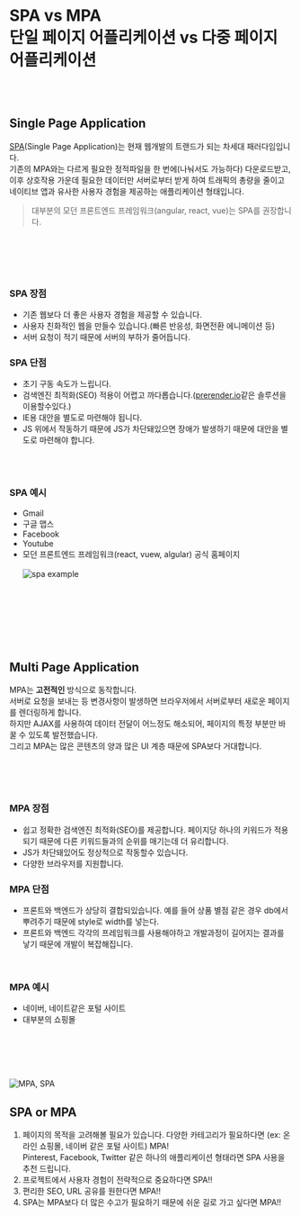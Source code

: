 # SPA vs MPA <br> 단일 페이지 어플리케이션 vs 다중 페이지 어플리케이션
<br><br>
## Single Page Application

[SPA](https://ko.wikipedia.org/wiki/%EC%8B%B1%EA%B8%80_%ED%8E%98%EC%9D%B4%EC%A7%80_%EC%95%A0%ED%94%8C%EB%A6%AC%EC%BC%80%EC%9D%B4%EC%85%98)(Single Page Application)는 현재 웹개발의 트랜드가 되는 차세대 패러다임입니다.<br>
기존의 MPA와는 다르게 필요한 정적파일을 한 번에(나눠서도 가능하다) 다운로드받고, 이후 상호작용 가운데 필요한 데이터만 서버로부터 받게 하여 트래픽의 총량을 줄이고 네이티브 앱과 유사한 사용자 경험을 제공하는 애플리케이션 형태입니다.
<br>
> 대부분의 모던 프론트엔드 프레임워크(angular, react, vue)는 SPA를 권장합니다.

<br><br><br><br>

### SPA 장점
 * 기존 웹보다 더 좋은 사용자 경험을 제공할 수 있습니다.
 * 사용자 친화적인 웹을 만들수 있습니다.(빠른 반응성, 화면전환 에니메이션 등)
 * 서버 요청이 적기 때문에 서버의 부하가 줄어듭니다.
 
### SPA 단점
 * 초기 구동 속도가 느립니다.
 * 검색엔진 최적화(SEO) 적용이 어렵고 까다롭습니다.([prerender.io](https://prerender.io/)같은 솔루션을 이용할수있다.)
 * IE용 대안을 별도로 마련해야 됩니다.
 * JS 위에서 작동하기 때문에 JS가 차단돼있으면 장애가 발생하기 때문에 대안을 별도로 마련해야 합니다.

<br><br>
 
### SPA 예시
 * Gmail
 * 구글 맵스
 * Facebook
 * Youtube
 * 모던 프론트엔드 프레임워크(react, vuew, algular) 공식 홈페이지
 <br><br>
![spa example](https://cdn-images-1.medium.com/max/1500/1*r1vmH5n7cYKJwYZq2fXKpw.gif)

<br><br><br><br><br><br>

## Multi Page Application

MPA는 __고전적인__ 방식으로 동작합니다. <br>
서버로 요청을 보내는 등 변경사항이 발생하면 브라우저에서 서버로부터 새로운 페이지를 렌더링하게 합니다. <br>
하지만 AJAX를 사용하여 데이터 전달이 어느정도 해소되어, 페이지의 특정 부분만 바꿀 수 있도록 발전했습니다. <br>
그리고 MPA는 많은 콘텐츠의 양과 많은 UI 계층 때문에 SPA보다 거대합니다. <br>

<br><br><br>

### MPA 장점
 * 쉽고 정확한 검색엔진 최적화(SEO)를 제공합니다. 페이지당 하나의 키워드가 적용되기 때문에 다른 키워드들과의 순위를 매기는데 더 유리합니다.
 * JS가 차단돼있어도 정상적으로 작동할수 있습니다.
 * 다양한 브라우저를 지원합니다.
 
### MPA 단점
 * 프론트와 백엔드가 상당히 결합되있습니다. 예를 들어 상품 별점 같은 경우 db에서 뿌려주기 때문에 style로 width를 넣는다.
 * 프론트와 백엔드 각각의 프레임워크를 사용해야하고 개발과정이 길어지는 결과를 낳기 때문에 개발이 복잡해집니다.
 
 <br>
 
### MPA 예시
 * 네이버, 네이트같은 포털 사이트
 * 대부분의 쇼핑몰
 
 <br><br><br><br>
 
![MPA, SPA](https://www.e-nor.com/wp-content/uploads/2018/10/spa-architecture-1-822x1024.png)

## SPA or MPA
 
  1. 페이지의 목적을 고려해볼 필요가 있습니다. 다양한 카테고리가 필요하다면 (ex: 온라인 쇼핑몰, 네이버 같은 포털 사이트) MPA! <br> Pinterest, Facebook, Twitter 같은 하나의 애플리케이션 형태라면 SPA 사용을 추천 드립니다.
  2. 프로젝트에서 사용자 경험이 전략적으로 중요하다면 SPA!!
  3. 편리한 SEO, URL 공유를 원한다면 MPA!!
  4. SPA는 MPA보다 더 많은 수고가 필요하기 때문에 쉬운 길로 가고 싶다면 MPA!!
  
